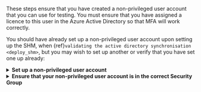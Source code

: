 These steps ensure that you have created a non-privileged user account that you can use for testing.
You must ensure that you have assigned a licence to this user in the Azure Active Directory so that MFA will work correctly.

You should have already set up a non-privileged user account upon setting up the SHM, when {ref}`validating the active directory synchronisation <deploy_shm>`, but you may wish to set up another or verify that you have set one up already:

<details>
<summary><strong>Set up a non-privileged user account</strong></summary>

![Remote: five minutes](https://img.shields.io/static/v1?style=for-the-badge&logo=microsoft-onedrive&label=remote&color=blue&message=five%20minutes)

- Log into the **SHM primary domain controller** (`DC1-SHM-<SHM ID>`) VM using the connection details that you previously used to {ref}`log into this VM <roles_system_deployer_shm_remote_desktop>`.
- Follow the user creation instructions from the {ref}`SHM deployment guide <deploy_shm>` (everything under the `Validate Active Directory synchronisation` header). In brief these involve:
  - adding your details (ie. your first name, last name, phone number etc.) to a user details CSV file.
  - running `C:\Installation\CreateUsers.ps1 <path_to_user_details_file>` in a Powershell command window with elevated privileges.
- This will create a user in the local Active Directory on the SHM domain controller and start the process of synchronisation to the Azure Active Directory, which will take around 5 minutes.

</details>

<details>
<summary><strong>Ensure that your non-privileged user account is in the correct Security Group</strong></summary>

![Remote: five minutes](https://img.shields.io/static/v1?style=for-the-badge&logo=microsoft-onedrive&label=remote&color=blue&message=five%20minutes)

- Log into the **SHM primary domain controller** (`DC1-SHM-<SHM ID>`) VM using the connection details that you previously used to {ref}`log into this VM <roles_system_deployer_shm_remote_desktop>`.
- In Server Manager click `Tools > Active Directory Users and Computers`
- In `Active Directory Users and Computers`, expand the domain in the left hand panel click `Safe Haven Security Groups`
- Right click the `SG <SRE ID> Research Users` security group and select `Properties`
- Click on the `Members` tab.
- If your user is not already listed here you must add them to the group
  - Click the `Add` button
  - Enter the start of your username and click `Check names`
  - Select your username and click `Ok`
  - Click `Ok` again to exit the `Add users` dialogue
- Synchronise with Azure Active Directory by running following the `Powershell` command on the SHM primary domain controller

```powershell
PS> C:\Installation\Run_ADSync.ps1
```

### {{closed_lock_with_key}} Ensure that your non-privileged user account has MFA enabled

Switch to your custom Azure Active Directory in the Azure portal and make the following checks:

![Azure AD: one minute](https://img.shields.io/static/v1?style=for-the-badge&logo=microsoft-academic&label=Azure%20AD&color=blue&message=one%20minute)

- From the Azure portal, navigate to the AAD you have created.
- The `Usage Location` must be set in Azure Active Directory (should be automatically synchronised from the local Active Directory if it was correctly set there)
  - Navigate to `Azure Active Directory > Manage / Users > (user account)`, and ensure that `Settings > Usage Location` is set.
- A licence must be assigned to the user.
  - Navigate to `Azure Active Directory > Manage / Users > (user account) > Licenses` and verify that a license is assigned and the appropriate MFA service enabled.
